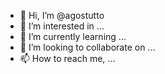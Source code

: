 - 👋 Hi, I’m @agostutto
- 👀 I’m interested in ...
- 🌱 I’m currently learning ...
- 💞️ I’m looking to collaborate on ...
- 📫 How to reach me, ...

<!---
agostutto/agostutto is a ✨ special ✨ repository because its `README.md` (this file) appears on your GitHub profile.
You can click the Preview link to take a look at your changes.
--->
